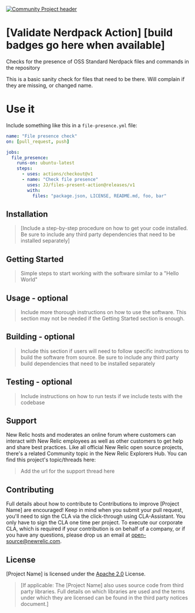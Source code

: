 [![Community Project header](https://github.com/newrelic/open-source-office/raw/master/examples/categories/images/Community_Project.png)](https://github.com/newrelic/open-source-office/blob/master/examples/categories/index.md#community-project)

# [Validate Nerdpack Action] [build badges go here when available]

Checks for the presence of OSS Standard Nerdpack files and commands in the repository

This is a basic sanity check for files that need to be there. Will
complain if they are missing, or changed name.

# Use it

Include something like this in a `file-presence.yml` file:

```yaml
name: "File presence check"
on: [pull_request, push]

jobs:
  file_presence:
    runs-on: ubuntu-latest
    steps:
      - uses: actions/checkout@v1
      - name: "Check file presence"
        uses: JJ/files-present-action@releases/v1
        with:
          files: "package.json, LICENSE, README.md, foo, bar"
```


## Installation

> [Include a step-by-step procedure on how to get your code installed. Be sure to include any third party dependencies that need to be installed separately]

## Getting Started
>Simple steps to start working with the software similar to a "Hello World"

## Usage - optional
>Include more thorough instructions on how to use the software. This section may not be needed if the Getting Started section is enough.


## Building - optional

>Include this section if users will need to follow specific instructions to build the software from source. Be sure to include any third party build dependencies that need to be installed separately

## Testing - optional

>Include instructions on how to run tests if we include tests with the codebase

## Support

New Relic hosts and moderates an online forum where customers can interact with New Relic employees as well as other customers to get help and share best practices. Like all official New Relic open source projects, there's a related Community topic in the New Relic Explorers Hub. You can find this project's topic/threads here:

>Add the url for the support thread here

## Contributing
Full details about how to contribute to
Contributions to improve [Project Name] are encouraged! Keep in mind when you submit your pull request, you'll need to sign the CLA via the click-through using CLA-Assistant. You only have to sign the CLA one time per project.
To execute our corporate CLA, which is required if your contribution is on behalf of a company, or if you have any questions, please drop us an email at open-source@newrelic.com.

## License
[Project Name] is licensed under the [Apache 2.0](http://apache.org/licenses/LICENSE-2.0.txt) License.
>[If applicable: The [Project Name] also uses source code from third party libraries. Full details on which libraries are used and the terms under which they are licensed can be found in the third party notices document.]
